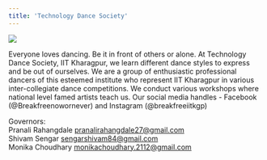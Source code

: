 ```yaml
---
title: 'Technology Dance Society'
---
```


![](https://drive.google.com/uc?id=1zBPQHWhpI3BJms35c0dAwt2krWF3x3E9)

Everyone loves dancing. Be it in front of others or alone. At Technology Dance Society, IIT Kharagpur, we learn different dance styles to express and be out of ourselves. We are a group of enthusiastic professional dancers of this esteemed institute who represent IIT Kharagpur in various inter-collegiate dance competitions. We conduct various workshops where national level famed artists teach us. Our social media handles - Facebook (@Breakfreenowornever) and Instagram (@breakfreeiitkgp)

Governors: <br />
Pranali Rahangdale
pranalirahangdale27@gmail.com <br/>
Shivam Sengar
sengarshivam84@gmail.com <br/>
Monika Choudhary
monikachoudhary.2112@gmail.com